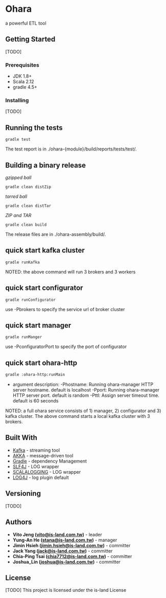 # Ohara

a powerful ETL tool

## Getting Started

[TODO]

### Prerequisites

* JDK 1.8+
* Scala 2.12
* gradle 4.5+

### Installing

[TODO]

## Running the tests

```
gradle test
```
The test report is in ./ohara-{module}/build/reports/tests/test/.

## Building a binary release

*gzipped ball*

```
gradle clean distZip
```

*tarred ball*

```
gradle clean distTar
```

*ZIP and TAR*

```
gradle clean build
```

The release files are in ./ohara-assembly/build/.

## quick start kafka cluster

```
gradle runKafka
```
NOTED: the above command will run 3 brokers and 3 workers

## quick start configurator

```
gradle runConfigurator
```
use -Pbrokers to specify the service url of broker cluster 

## quick start manager

```
gradle runManger
```
use -PconfiguratorPort to specify the port of configurator 

## quick start ohara-http
```bash
gradle :ohara-http:runMain
```

* argument description:
-Phostname: Running ohara-manager HTTP server hostname. default is localhost
-Pport: Running ohara-manager HTTP server port. default is random
-Pttl: Assign server timeout time. default is 60 seconds

NOTED: a full ohara service consists of 1) manager, 2) configurator and 3) kafka cluster. The above command starts
a local kafka cluster with 3 brokers.

## Built With

* [Kafka](https://github.com/apache/kafka) - streaming tool
* [AKKA](https://akka.io/) - message-driven tool
* [Gradle](https://gradle.org) - dependency Management
* [SLF4J](https://www.slf4j.org/) - LOG wrapper
* [SCALALOGGING](https://github.com/typesafehub/scalalogging) - LOG wrapper
* [LOG4J](https://logging.apache.org/log4j/2.x/) - log plugin default

## Versioning

[TODO]

## Authors

* **Vito Jeng (vito@is-land.com.tw)** - leader
* **Yung-An He (stana@is-land.com.tw)** - manager
* **Jimin Hsieh (jimin.hsieh@is-land.com.tw)** - committer
* **Jack Yang (jack@is-land.com.tw)** - committer
* **Chia-Ping Tsai (chia7712@is-land.com.tw)** - committer
* **Joshua_Lin (joshua@is-land.com.tw)** - committer

## License

[TODO] This project is licensed under the is-land License

